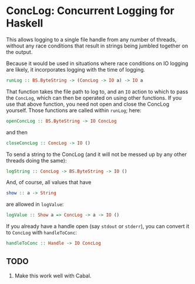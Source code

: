 ConcLog: Concurrent Logging for Haskell
=======================================
This allows logging to a single file handle from any number of threads, without any race conditions that result in strings being jumbled together on the output.

Because it would be used in situations where race conditions on IO logging are likely, it incorporates logging with the time of logging.

```haskell
runLog :: BS.ByteString -> (ConcLog -> IO a) -> IO a
```

That function takes the file path to log to, and an `IO` action to which to pass the `ConcLog`, which can then be operated on using other functions.
If you use that above function, you need not open and close the ConcLog yourself. Those functions are called within `runLog`; here:

```haskell
openConcLog :: BS.ByteString -> IO ConcLog
```

and then

```haskell
closeConcLog :: ConcLog -> IO ()
```

To send a string to the ConcLog (and it will not be messed up by any other threads doing the same):

```haskell
logString :: ConcLog -> BS.ByteString -> IO ()
```

And, of course, all values that have

```haskell
show :: a -> String
```

are allowed in `logValue`:

```haskell
logValue :: Show a => ConcLog -> a -> IO ()
```

If you already have a handle open (say `stdout` or `stderr`), you can convert it to `ConcLog` with `handleToConc`:

```haskell
handleToConc :: Handle -> IO ConcLog
```

TODO
----
1.  Make this work well with Cabal.
